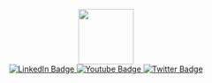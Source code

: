 <div id="header" align="center">
  <img src="https://i.pinimg.com/736x/35/2d/e2/352de25983058bc7874e5f9ec6f88c93.jpg" width="100"/>
</div>

<div id="badges" align="center">
  <a href="your-linkedin-URL">
    <img src="https://img.shields.io/badge/Facebook-blue?style=for-the-badge&logo=linkedin&logoColor=white" alt="LinkedIn Badge"/>
  </a>
  <a href="your-youtube-URL">
    <img src="https://img.shields.io/badge/YouTube-red?style=for-the-badge&logo=youtube&logoColor=white" alt="Youtube Badge"/>
  </a>
  <a href="your-twitter-URL">
    <img src="https://img.shields.io/badge/Twitter-blue?style=for-the-badge&logo=twitter&logoColor=white" alt="Twitter Badge"/>
  </a>
</div>

